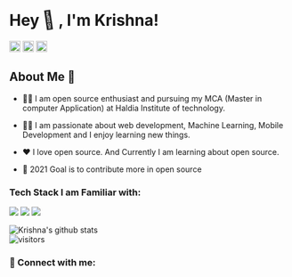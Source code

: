 # Hey <span class="wave">👋</span> , I'm Krishna!




<!--
**Krishnapro/Krishnapro** is a ✨ _special_ ✨ repository because its `README.md` (this file) appears on your GitHub profile. -->

<a href="https://www.linkedin.com/in/krishnakumar25/"><img src="https://camo.githubusercontent.com/c8a9c5b414cd812ad6a97a46c29af67239ddaeae08c41724ff7d945fb4c047e5/68747470733a2f2f6564656e742e6769746875622e696f2f537570657254696e7949636f6e732f696d616765732f7376672f6c696e6b6564696e2e737667" width="20" height="20"></a>
<a href="https://twitter.com/kkrishn95"><img src="https://camo.githubusercontent.com/35b0b8bfbd8840f35607fb56ad0a139047fd5d6e09ceb060c5c6f0a5abd1044c/68747470733a2f2f6564656e742e6769746875622e696f2f537570657254696e7949636f6e732f696d616765732f7376672f747769747465722e737667" width="20" height="20"></a>
<a href="mailto:krishnachaurasia1998@gmail.com"><img src="https://camo.githubusercontent.com/4a3dd8d10a27c272fd04b2ce8ed1a130606f95ea6a76b5e19ce8b642faa18c27/68747470733a2f2f6564656e742e6769746875622e696f2f537570657254696e7949636f6e732f696d616765732f7376672f676d61696c2e737667" width="20" height="20"></a>
<!-- <a href=""><img src="" width="20" height="20"></a> -->

<style>
.wave {
  animation-name: wave-animation;  /* Name of @keyframes element below */
  animation-duration: .50s;  /* Wave speed */
  animation-iteration-count: infinite;
  animation-timing-function:initial;
  animation-play-state: initial;
  transform-origin: 70% 70%;  /* Pivot from bottom-left palm */
  display: inline-block;
  font-size: 2rem;
}

.wave:hover {
  animation-play-state: running; /* Play animation on mouse hover */
}

@keyframes wave-animation {
  0% { transform: rotate( 0deg ) }
  25% { transform: rotate( -10deg ) }
  75% { transform: rotate( 12deg ) }
  100% { transform: rotate( 0deg ) }
}
</style>

  <h2>About Me 🚀</h2>

- :man_student: I am open source enthusiast and pursuing my MCA (Master in computer Application) at Haldia Institute of technology.

- :technologist: I am passionate about web development, Machine Learning, Mobile Development and I enjoy learning new things.

-  ❤️ I love open source. And Currently I am learning about open source.

- :dart: 2021 Goal is to contribute more in open source





### Tech Stack I am Familiar with:

<img src="https://img.shields.io/badge/HTML5-E34F26?style=for-the-badge&logo=html5&logoColor=white" > <img src="https://img.shields.io/badge/CSS3-1572B6?style=for-the-badge&logo=css3&logoColor=white"> <img src="https://img.shields.io/badge/JavaScript-F7DF1E?style=for-the-badge&logo=javascript&logoColor=black"> <img src="https://img.shields.io/badge/Node.js-43853D?style=for-the-badge&logo=node.js&logoColor=white" alt="">
<img src="https://img.shields.io/badge/C-00599C?style=for-the-badge&logo=c&logoColor=white" alt="">
<img src="https://img.shields.io/badge/C%2B%2B-00599C?style=for-the-badge&logo=c%2B%2B&logoColor=white" alt="">
<img src="https://img.shields.io/badge/Java-ED8B00?style=for-the-badge&logo=java&logoColor=white" alt="">
<img src="https://img.shields.io/badge/React-20232A?style=for-the-badge&logo=react&logoColor=61DAFB" alt="">
<img src="https://img.shields.io/badge/Python-3776AB?style=for-the-badge&logo=python&logoColor=white" alt="">
<img src="	https://img.shields.io/badge/jQuery-0769AD?style=for-the-badge&logo=jquery&logoColor=white" alt="">
<img src="https://img.shields.io/badge/Git-F05032?style=for-the-badge&logo=git&logoColor=white" alt="">
<img src="https://img.shields.io/badge/GitHub-100000?style=for-the-badge&logo=github&logoColor=white" alt="">
<img src="https://img.shields.io/badge/Bootstrap-563D7C?style=for-the-badge&logo=bootstrap&logoColor=white" alt="">

![Krishna's github stats](https://github-readme-stats.vercel.app/api?username=Krishnapro&show_icons=true&hide_border=true)
</br>
![visitors](https://visitor-badge.laobi.icu/badge?page_id=Krishnapro.Krishnapro)

### 🤝 Connect with me:
<a href="mailto:krishnachaurasia1998@gmail.com"> <img src="https://img.shields.io/badge/Gmail-D14836?style=for-the-badge&logo=gmail&logoColor=white" alt=""></a>
<a href="https://www.linkedin.com/in/krishna-kumar-759b411a1/"> <img src="https://img.shields.io/badge/LinkedIn-0077B5?style=for-the-badge&logo=linkedin&logoColor=white" alt=""></a>
<a href="https://twitter.com/kkrishn95"><img src="https://img.shields.io/badge/Twitter-1DA1F2?style=for-the-badge&logo=twitter&logoColor=white" alt=""></a>
